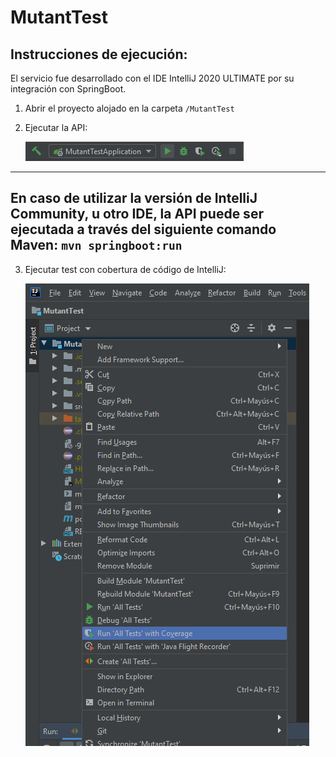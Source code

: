 # MutantTest

## Instrucciones de ejecución:
El servicio fue desarrollado con el IDE IntelliJ 2020 ULTIMATE por su integración con SpringBoot.

1. Abrir el proyecto alojado en la carpeta `/MutantTest`
2. Ejecutar la API:

   ![IntelliJ-RunAllTestWithCoverage](images/IntelliJ-RunMutantTestApplication.png)

---
En caso de utilizar la versión de IntelliJ Community, u otro IDE, la API puede ser ejecutada a través del siguiente comando Maven:
`mvn springboot:run`
---

3. Ejecutar test con cobertura de código de IntelliJ:

   ![IntelliJ-RunAllTestWithCoverage](images/IntelliJ-RunAllTestWithCoverage.png)


  
